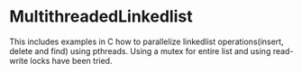 # MultithreadedLinkedlist
This includes examples in C how to parallelize linkedlist operations(insert, delete and find) using pthreads. Using a mutex for entire list and using read-write locks have been tried. 
